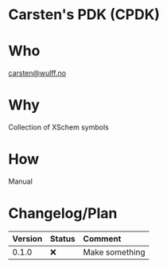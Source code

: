 
# Carsten's PDK (CPDK)

# Who
carsten@wulff.no

# Why
Collection of XSchem symbols

# How
Manual

# Changelog/Plan
| Version | Status | Comment|
| :-| :-| :-|
|0.1.0 | :x: | Make something |

